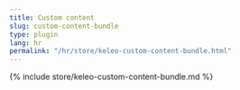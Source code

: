 ```yaml
---
title: Custom content
slug: custom-content-bundle
type: plugin
lang: hr
permalink: "/hr/store/keleo-custom-content-bundle.html"
---
```


{% include store/keleo-custom-content-bundle.md %}
